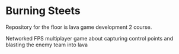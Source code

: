 # Burning Steets
Repository for the floor is lava game development 2 course.

Networked FPS multiplayer game about capturing control points and blasting the enemy team into lava
